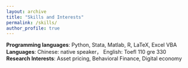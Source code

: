 ```yaml
---
layout: archive
title: "Skills and Interests"
permalink: /skills/
author_profile: true
---
```

**Programming languages**: Python, Stata, Matlab, R, LaTeX, Excel VBA  
**Languages**: Chinese: native speaker，   English: Toefl 110 gre 330  
**Research Interests**: Asset pricing, Behavioral Finance, Digital economy

